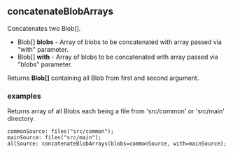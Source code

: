 ## concatenateBlobArrays

Concatenates two Blob[].

 * Blob[] __blobs__ - Array of blobs to be concatenated with array passed
via "with" parameter.
 * Blob[] __with__ - Array of blobs to be concatenated with array passed
via "blobs" parameter.

Returns __Blob[]__ containing all Blob from first and second argument.

### examples

Returns array of all Blobs each being a file from 'src/common' or 'src/main'
directory.
```
commonSource: files("src/common");
mainSource: files("src/main");
allSource: concatenateBlobArrays(blobs=commonSource, with=mainSource);
```
